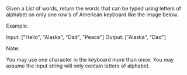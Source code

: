 Given a List of words, return the words that can be typed using letters of alphabet on only one row's of American keyboard 
like the image below.

 



 
Example:

Input: ["Hello", "Alaska", "Dad", "Peace"]
Output: ["Alaska", "Dad"]
 

Note:

You may use one character in the keyboard more than once.
You may assume the input string will only contain letters of alphabet.
